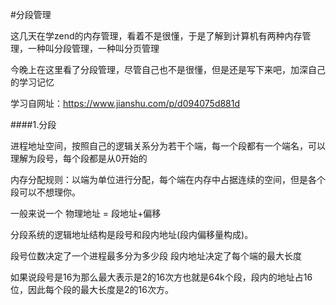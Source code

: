 #分段管理

这几天在学zend的内存管理，看着不是很懂，于是了解到计算机有两种内存管理，一种叫分段管理，一种叫分页管理

今晚上在这里看了分段管理，尽管自己也不是很懂，但是还是写下来吧，加深自己的学习记忆

学习自网址：https://www.jianshu.com/p/d094075d881d

####1.分段 

进程地址空间，按照自己的逻辑关系分为若干个端，每一个段都有一个端名，可以理解为段号，每个段都是从0开始的

内存分配规则：以端为单位进行分配，每个端在内存中占据连续的空间，但是各个段可以不想理你。

一般来说一个
物理地址 = 段地址+偏移

分段系统的逻辑地址结构是段号和段内地址(段内偏移量构成)。

段号位数决定了一个进程最多分为多少段
段内地址决定了每个端的最大长度

如果说段号是16为那么最大表示是2的16次方也就是64k个段，段内的地址占16位，因此每个段的最大长度是2的16次方。